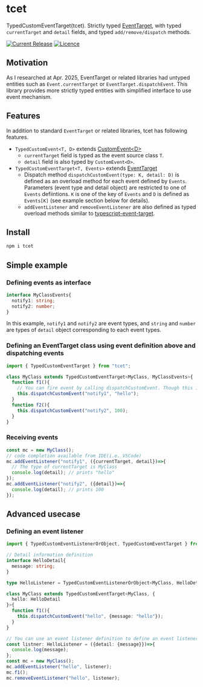 # tcet

TypedCustomEventTarget(tcet). Strictly typed [EventTarget](https://developer.mozilla.org/en-US/docs/Web/API/EventTarget), with typed `currentTarget` and `detail` fields, and typed `add/remove/dispatch` methods.

[![Current Release](https://img.shields.io/npm/v/tcet.svg)](https://www.npmjs.com/package/tcet)
[![Licence](https://img.shields.io/github/license/takawitter/tcet.svg)](https://github.com/takawitter/tcet/blob/master/LICENSE)


## Motivation

As I researched at Apr. 2025, EventTarget or related libraries had
 untyped entities such as `Event.currentTarget` or `EventTarget.dispatchEvent`.
This library provides more strictly typed entities with simplified interface
to use event mechanism.

## Features

In addition to standard `EventTarget` or related libraries, tcet has following features.

* `TypedCustomEvent<T, D>` extends [CustomEvent&lt;D&gt;](https://github.com/microsoft/TypeScript-DOM-lib-generator/blob/main/baselines/dom.generated.d.ts#L8830)
  * `currentTarget` field is typed as the event source class `T`.
  * `detail` field is also typed by `CustomEvent<D>`.
* `TypedCustomEventTarget<T, Events>` extends [EventTarget](https://github.com/microsoft/TypeScript-DOM-lib-generator/blob/main/baselines/dom.generated.d.ts#L11854)
  * Dispatch method `dispatchCustomEvent(type: K, detail: D)` is defined as an overload method for each event defined by `Events`. Parameters (event type and detail object) are restricted to one of `Events` defiintions. `K` is one of the key of `Events` and `D` is defined as `Events[K]` (see example section below for details).
  * `addEventListener` and `removeEventListener` are also defined as typed overload methods similar to [typescript-event-target](https://www.npmjs.com/package/typescript-event-target).

## Install

```bash
npm i tcet
```

## Simple example

### Defining events as interface

```ts
interface MyClassEvents{
  notify1: string;
  notify2: number;
}
```

In this example, `notify1` and `notify2` are event types, and `string` and `number` are types of `detail` object corresponding to each event types.


### Defining an EventTarget class using event definition above and dispatching events
```ts
import { TypedCustomEventTarget } from "tcet";

class MyClass extends TypedCustomEventTarget<MyClass, MyClassEvents>{
  function f1(){
    // You can fire event by calling dispatchCustomEvent. Though this is effectively same as dispatchEvent(new CustomEvent("notify1", "hello")), code completion available from IDE(i.e. VSCode).
    this.dispatchCustomEvent("notify1", "hello");
  }
  function f2(){
    this.dispatchCustomEvent("notify2", 100);
  }
}
```

### Receiving events
```ts
const mc = new MyClass();
// code completion available from IDE(i.e. VSCode)
mc.addEventListener("notify1", ({currentTarget, detail})=>{
  // The type of currentTarget is MyClass
  console.log(detail); // prints "hello"
});
mc.addEventListener("notify2", ({detail})=>{
  console.log(detail); // prints 100
});
```


## Advanced usecase

### Defining an event listener

```ts
import { TypedCustomEventListenerOrObject, TypedCustomEventTarget } from "tcet";

// Detail information definition
interface HelloDetail{
  message: string;
}

type HelloListener = TypedCustomEventListenerOrObject<MyClass, HelloDetail>;

class MyClass extends TypedCustomEventTarget<MyClass, {
  hello: HelloDetail
}>{
  function f1(){
    this.dispatchCustomEvent("hello", {message: "hello"});
  }
}

// You can use an event listener definition to define an event listener variable so that you can remove it from event target.
const listner: HelloListener = ({detail: {message}})=>{
  console.log(message);
};
const mc = new MyClass();
mc.addEventListener("hello", listener);
mc.f1();
mc.removeEventListener("hello", listener);
```
